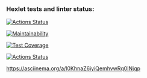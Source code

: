 ### Hexlet tests and linter status:
[![Actions Status](https://github.com/DimonNikolaev/php-project-lvl1/workflows/hexlet-check/badge.svg)](https://github.com/DimonNikolaev/php-project-lvl1/actions)

[![Maintainability](https://api.codeclimate.com/v1/badges/a99a88d28ad37a79dbf6/maintainability)](https://codeclimate.com/github/codeclimate/codeclimate/maintainability)

[![Test Coverage](https://api.codeclimate.com/v1/badges/a99a88d28ad37a79dbf6/test_coverage)](https://codeclimate.com/github/codeclimate/codeclimate/test_coverage)

[![Actions Status](https://github.com/DimonNikolaev/php-project-lvl1/workflows/linter/badge.svg)](https://github.com/DimonNikolaev/php-project-lvl1/actions)

https://asciinema.org/a/l0KhnaZ6iyiQemhvwRq0INjqp